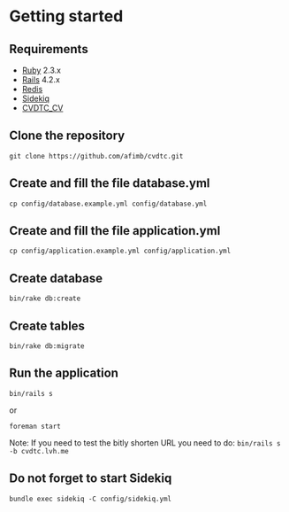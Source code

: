 Getting started
===============

Requirements
------------

- [Ruby](http://www.ruby-lang.org) 2.3.x
- [Rails](http://rubyonrails.org) 4.2.x
- [Redis](http://redis.io)
- [Sidekiq](http://sidekiq.org)
- [CVDTC_CV](https://github.com/afimb/cvdtc_cv)

Clone the repository
--------------------

`git clone https://github.com/afimb/cvdtc.git`

Create and fill the file database.yml
-------------------------------------

`cp config/database.example.yml config/database.yml`

Create and fill the file application.yml
----------------------------------------

`cp config/application.example.yml config/application.yml`

Create database
---------------

`bin/rake db:create`

Create tables
-------------

`bin/rake db:migrate`

Run the application
-------------------

`bin/rails s`

or

`foreman start`

Note: If you need to test the bitly shorten URL you need to do: `bin/rails s -b cvdtc.lvh.me`

Do not forget to start Sidekiq
------------------------------

`bundle exec sidekiq -C config/sidekiq.yml`
